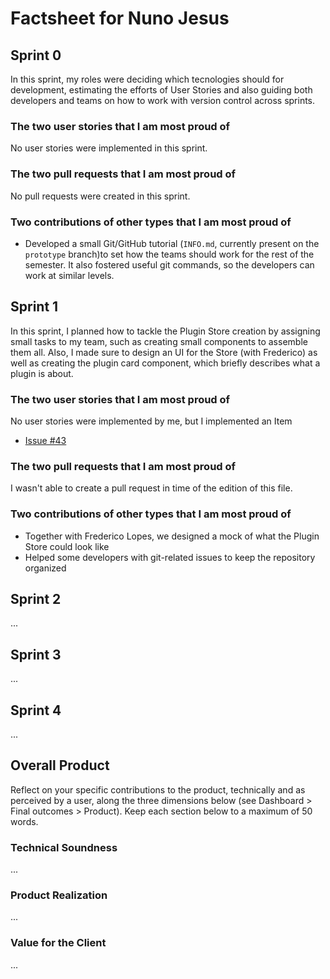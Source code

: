 # Factsheet for Nuno Jesus

## Sprint 0

In this sprint, my roles were deciding which tecnologies should for development, estimating the efforts of User Stories and also guiding both developers and teams on how to work with version control across sprints. 

### The two user stories that I am most proud of

No user stories were implemented in this sprint.

### The two pull requests that I am most proud of

No pull requests were created in this sprint.

### Two contributions of other types that I am most proud of

- Developed a small Git/GitHub tutorial (`INFO.md`, currently present on the `prototype` branch)to set how the teams should work for the rest of the semester. It also fostered useful git commands, so the developers can work at similar levels.

## Sprint 1

In this sprint, I planned how to tackle the Plugin Store creation by assigning small tasks to my team, such as creating small components to assemble them all. Also, I made sure to design an UI for the Store (with Frederico) as well as creating the plugin card component, which briefly describes what a plugin is about.

### The two user stories that I am most proud of

No user stories were implemented by me, but I implemented an Item
- [Issue #43](https://github.com/FEUP-MEIC-DS-2023-1MEIC08/VAXPRED/issues/43)

### The two pull requests that I am most proud of

I wasn't able to create a pull request in time of the edition of this file.

### Two contributions of other types that I am most proud of

- Together with Frederico Lopes, we designed a mock of what the Plugin Store could look like
- Helped some developers with git-related issues to keep the repository organized

## Sprint 2

...


## Sprint 3

...


## Sprint 4

...


## Overall Product

Reflect on your specific contributions to the product, technically and as perceived by a user, along the three dimensions below (see Dashboard > Final outcomes > Product). Keep each section below to a maximum of 50 words.


### Technical Soundness

...


### Product Realization

...


### Value for the Client

...
